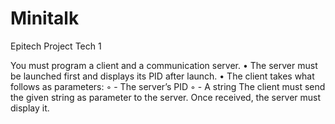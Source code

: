 Minitalk
========

Epitech Project Tech 1

You must program a client and a communication server.
• The server must be launched first and displays its PID after launch.
• The client takes what follows as parameters:
◦   - The server’s PID
◦   - A string
The client must send the given string as parameter to the server. Once received, the server must display it.
